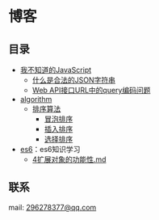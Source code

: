 # 博客

## 目录

- [我不知道的JavaScript](./我不知道的javascript)
    - [什么是合法的JSON字符串](./我不知道的javascript/什么是合法的JSON字符串.md)
    - [Web API接口URL中的query编码问题](./我不知道的javascript/WebAPI接口URL中的query编码问题.md)
- [algorithm](./algorithm)
    - [排序算法](./algorithm/sort)
        - [冒泡排序](./algorithm/sort/BubbleSort.js)
        - [插入排序](./algorithm/sort/InsertionSort.js)
        - [选择排序](./algorithm/sort/SelectionSort.js)
- [es6](./es6)：es6知识学习
    - [4扩展对象的功能性.md](./es6/4扩展对象的功能性.md)
## 联系
mail: 296278377@qq.com

